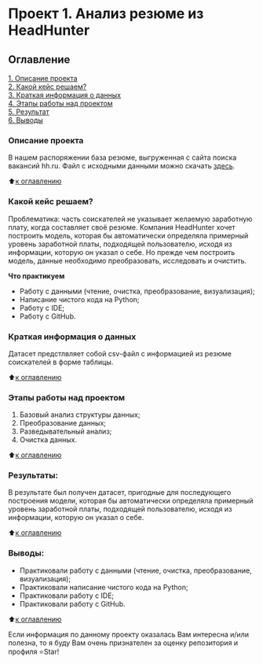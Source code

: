 # Проект 1. Анализ резюме из HeadHunter

## Оглавление  
[1. Описание проекта](.README.md#Описание-проекта)  
[2. Какой кейс решаем?](.README.md#Какой-кейс-решаем)  
[3. Краткая информация о данных](.README.md#Краткая-информация-о-данных)  
[4. Этапы работы над проектом](.README.md#Этапы-работы-над-проектом)  
[5. Результат](.README.md#Результат)    
[6. Выводы](.README.md#Выводы) 

### Описание проекта    
В нашем распоряжении база резюме, выгруженная с сайта поиска вакансий hh.ru. 
Файл с исходными данными можно скачать [здесь](https://drive.google.com/file/d/10EU8YFvOgHy0y58RUHHWqU1kFgLOJ6cQ/view?usp=share_link).

:arrow_up:[к оглавлению](_)


### Какой кейс решаем?    
Проблематика: часть соискателей не указывает желаемую заработную плату, когда составляет своё резюме. Компания HeadHunter хочет построить модель, которая бы автоматически определяла примерный уровень заработной платы, подходящей пользователю, исходя из информации, которую он указал о себе. Но прежде чем построить модель, данные необходимо преобразовать, исследовать и очистить.

**Что практикуем**     
- Работу с данными (чтение, очистка, преобразование, визуализация);
- Написание чистого кода на Python;
- Работу с IDE;
- Работу с GitHub.

### Краткая информация о данных
Датасет предстлвляет собой csv-файл с информацией из резюме соискателей в форме таблицы.
  
:arrow_up:[к оглавлению](.README.md#Оглавление)


### Этапы работы над проектом  
1. Базовый анализ структуры данных;
2. Преобразование данных;
3. Разведывательный анализ;
4. Очистка данных.

:arrow_up:[к оглавлению](.README.md#Оглавление)


### Результаты:  
В результате был получен датасет, пригодные для последующего построения модели, которая бы автоматически определяла примерный уровень заработной платы, подходящей пользователю, исходя из информации, которую он указал о себе.

:arrow_up:[к оглавлению](.README.md#Оглавление)


### Выводы:  
- Практиковали работу с данными (чтение, очистка, преобразование, визуализация);
- Практиковали написание чистого кода на Python;
- Практиковали работу с IDE;
- Практиковали работу с GitHub.

:arrow_up:[к оглавлению](.README.md#Оглавление)


Если информация по данному проекту оказалась Вам интересна и/или полезна, то я буду  Вам очень признателен за оценку репозитория и профиля ⭐️Star!
